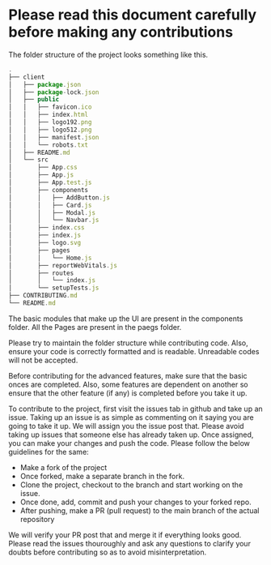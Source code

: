 # Please read this document carefully before making any contributions

The folder structure of the project looks something like this.

```js
.
├── client
│   ├── package.json
│   ├── package-lock.json
│   ├── public
│   │   ├── favicon.ico
│   │   ├── index.html
│   │   ├── logo192.png
│   │   ├── logo512.png
│   │   ├── manifest.json
│   │   └── robots.txt
│   ├── README.md
│   └── src
│       ├── App.css
│       ├── App.js
│       ├── App.test.js
│       ├── components
│       │   ├── AddButton.js
│       │   ├── Card.js
│       │   ├── Modal.js
│       │   └── Navbar.js
│       ├── index.css
│       ├── index.js
│       ├── logo.svg
│       ├── pages
│       │   └── Home.js
│       ├── reportWebVitals.js
│       ├── routes
│       │   └── index.js
│       └── setupTests.js
├── CONTRIBUTING.md
└── README.md
```

The basic modules that make up the UI are present in the components folder.
All the Pages are present in the paegs folder.

Please try to maintain the folder structure while contributing code.
Also, ensure your code is correctly formatted and is readable. Unreadable codes will not be accepted.

Before contributing for the advanced features, make sure that the basic onces are completed. Also, some features are dependent on another so ensure that the other feature (if any) is completed before you take it up.

To contribute to the project, first visit the issues tab in github and take up an issue. Taking up an issue is as simple as commenting on it saying you are going to take it up.
We will assign you the issue post that. Please avoid taking up issues that someone else has already taken up.
Once assigned, you can make your changes and push the code. Please follow the below guidelines for the same:

- Make a fork of the project
- Once forked, make a separate branch in the fork.
- Clone the project, checkout to the branch and start working on the issue.
- Once done, add, commit and push your changes to your forked repo.
- After pushing, make a PR (pull request) to the main branch of the actual repository

We will verify your PR post that and merge it if everything looks good.
Please read the issues thouroughly and ask any questions to clarify your doubts before contributing so as to avoid misinterpretation.

